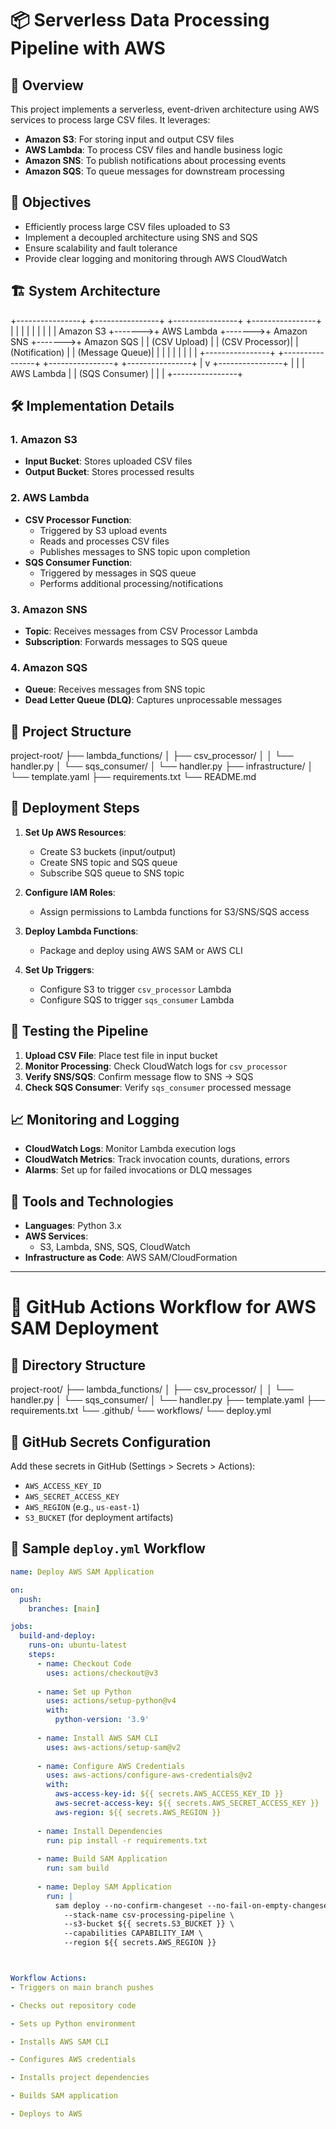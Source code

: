 # 📦 Serverless Data Processing Pipeline with AWS

## 📘 Overview
This project implements a serverless, event-driven architecture using AWS services to process large CSV files. It leverages:

- **Amazon S3**: For storing input and output CSV files
- **AWS Lambda**: To process CSV files and handle business logic
- **Amazon SNS**: To publish notifications about processing events
- **Amazon SQS**: To queue messages for downstream processing

## 🎯 Objectives
- Efficiently process large CSV files uploaded to S3
- Implement a decoupled architecture using SNS and SQS
- Ensure scalability and fault tolerance
- Provide clear logging and monitoring through AWS CloudWatch

## 🏗️ System Architecture

+----------------+        +----------------+        +----------------+        +----------------+
|                |        |                |        |                |        |                |
|    Amazon S3   +------->+  AWS Lambda    +------->+     Amazon SNS +------->+     Amazon SQS  |
|  (CSV Upload)  |        | (CSV Processor)|        | (Notification) |        |  (Message Queue)|
|                |        |                |        |                |        |                |
+----------------+        +----------------+        +----------------+        +----------------+
                                                                                         |
                                                                                         v
                                                                                 +----------------+
                                                                                 |                |
                                                                                 |  AWS Lambda    |
                                                                                 | (SQS Consumer) |
                                                                                 |                |
                                                                                 +----------------+

## 🛠️ Implementation Details
### 1. Amazon S3
- **Input Bucket**: Stores uploaded CSV files
- **Output Bucket**: Stores processed results

### 2. AWS Lambda
- **CSV Processor Function**:
  - Triggered by S3 upload events
  - Reads and processes CSV files
  - Publishes messages to SNS topic upon completion
- **SQS Consumer Function**:
  - Triggered by messages in SQS queue
  - Performs additional processing/notifications

### 3. Amazon SNS
- **Topic**: Receives messages from CSV Processor Lambda
- **Subscription**: Forwards messages to SQS queue

### 4. Amazon SQS
- **Queue**: Receives messages from SNS topic
- **Dead Letter Queue (DLQ)**: Captures unprocessable messages

## 📂 Project Structure
project-root/
├── lambda_functions/
│   ├── csv_processor/
│   │   └── handler.py
│   └── sqs_consumer/
│       └── handler.py
├── infrastructure/
│   └── template.yaml
├── requirements.txt
└── README.md

## 🚀 Deployment Steps
1. **Set Up AWS Resources**:
   - Create S3 buckets (input/output)
   - Create SNS topic and SQS queue
   - Subscribe SQS queue to SNS topic
   
2. **Configure IAM Roles**:
   - Assign permissions to Lambda functions for S3/SNS/SQS access
   
3. **Deploy Lambda Functions**:
   - Package and deploy using AWS SAM or AWS CLI
   
4. **Set Up Triggers**:
   - Configure S3 to trigger `csv_processor` Lambda
   - Configure SQS to trigger `sqs_consumer` Lambda

## 🧪 Testing the Pipeline
1. **Upload CSV File**: Place test file in input bucket
2. **Monitor Processing**: Check CloudWatch logs for `csv_processor`
3. **Verify SNS/SQS**: Confirm message flow to SNS → SQS
4. **Check SQS Consumer**: Verify `sqs_consumer` processed message

## 📈 Monitoring and Logging
- **CloudWatch Logs**: Monitor Lambda execution logs
- **CloudWatch Metrics**: Track invocation counts, durations, errors
- **Alarms**: Set up for failed invocations or DLQ messages

## 🧰 Tools and Technologies
- **Languages**: Python 3.x
- **AWS Services**:
  - S3, Lambda, SNS, SQS, CloudWatch
- **Infrastructure as Code**: AWS SAM/CloudFormation

---

# 🚀 GitHub Actions Workflow for AWS SAM Deployment

## 📁 Directory Structure

project-root/
├── lambda_functions/
│   ├── csv_processor/
│   │   └── handler.py
│   └── sqs_consumer/
│       └── handler.py
├── template.yaml
├── requirements.txt
└── .github/
    └── workflows/
        └── deploy.yml

## 🔐 GitHub Secrets Configuration
Add these secrets in GitHub (Settings > Secrets > Actions):
- `AWS_ACCESS_KEY_ID`
- `AWS_SECRET_ACCESS_KEY`
- `AWS_REGION` (e.g., `us-east-1`)
- `S3_BUCKET` (for deployment artifacts)

## 🧾 Sample `deploy.yml` Workflow
```yaml
name: Deploy AWS SAM Application

on:
  push:
    branches: [main]

jobs:
  build-and-deploy:
    runs-on: ubuntu-latest
    steps:
      - name: Checkout Code
        uses: actions/checkout@v3
        
      - name: Set up Python
        uses: actions/setup-python@v4
        with:
          python-version: '3.9'
          
      - name: Install AWS SAM CLI
        uses: aws-actions/setup-sam@v2
        
      - name: Configure AWS Credentials
        uses: aws-actions/configure-aws-credentials@v2
        with:
          aws-access-key-id: ${{ secrets.AWS_ACCESS_KEY_ID }}
          aws-secret-access-key: ${{ secrets.AWS_SECRET_ACCESS_KEY }}
          aws-region: ${{ secrets.AWS_REGION }}
          
      - name: Install Dependencies
        run: pip install -r requirements.txt
        
      - name: Build SAM Application
        run: sam build
        
      - name: Deploy SAM Application
        run: |
          sam deploy --no-confirm-changeset --no-fail-on-empty-changeset \
            --stack-name csv-processing-pipeline \
            --s3-bucket ${{ secrets.S3_BUCKET }} \
            --capabilities CAPABILITY_IAM \
            --region ${{ secrets.AWS_REGION }}



Workflow Actions:
- Triggers on main branch pushes

- Checks out repository code

- Sets up Python environment

- Installs AWS SAM CLI

- Configures AWS credentials

- Installs project dependencies

- Builds SAM application

- Deploys to AWS
